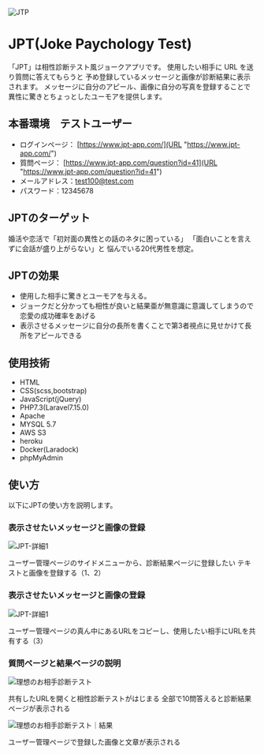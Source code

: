 ![JTP](https://user-images.githubusercontent.com/44170627/99199424-5c537e80-27e2-11eb-9db5-60667a846914.png)

# JPT(Joke Paychology Test)
「JPT」は相性診断テスト風ジョークアプリです。
使用したい相手に URL を送り質問に答えてもらうと
予め登録しているメッセージと画像が診断結果に表示されます。
メッセージに自分のアピール、画像に自分の写真を登録することで
異性に驚きとちょっとしたユーモアを提供します。

## 本番環境　テストユーザー
- ログインページ： [https://www.jpt-app.com/](URL "https://www.jpt-app.com/")
- 質問ページ： [https://www.jpt-app.com/question?id=41](URL "https://www.jpt-app.com/question?id=41")
- メールアドレス：test100@test.com
- パスワード：12345678

## JPTのターゲット
婚活や恋活で「初対面の異性との話のネタに困っている」
「面白いことを言えずに会話が盛り上がらない」と
悩んでいる20代男性を想定。

## JPTの効果
- 使用した相手に驚きとユーモアを与える。
- ジョークだと分かっても相性が良いと結果亜が無意識に意識してしまうので恋愛の成功確率をあげる
- 表示させるメッセージに自分の長所を書くことで第3者視点に見せかけて長所をアピールできる

## 使用技術
- HTML
- CSS(scss,bootstrap)
- JavaScript(jQuery)
- PHP7.3(Laravel7.15.0)
- Apache
- MYSQL 5.7
- AWS S3
- heroku
- Docker(Laradock)
- phpMyAdmin

## 使い方
以下にJPTの使い方を説明します。

### 表示させたいメッセージと画像の登録

![JPT-詳細1](https://user-images.githubusercontent.com/44170627/99199407-3d54ec80-27e2-11eb-8a32-002223ee98ca.png)

ユーザー管理ページのサイドメニューから、診断結果ページに登録したい
テキストと画像を登録する（1、2）

### 表示させたいメッセージと画像の登録

![JPT-詳細1](https://user-images.githubusercontent.com/44170627/99199407-3d54ec80-27e2-11eb-8a32-002223ee98ca.png)

ユーザー管理ページの真ん中にあるURLをコピーし、使用したい相手にURLを共有する（3）

### 質問ページと結果ページの説明

![理想のお相手診断テスト](https://user-images.githubusercontent.com/44170627/99199416-5067bc80-27e2-11eb-876a-7ced4de1cc74.png)

共有したURLを開くと相性診断テストがはじまる
全部で10問答えると診断結果ページが表示される

![理想のお相手診断テスト｜結果](https://user-images.githubusercontent.com/44170627/99199419-58276100-27e2-11eb-8ec3-2712771fcd41.png)

ユーザー管理ページで登録した画像と文章が表示される



